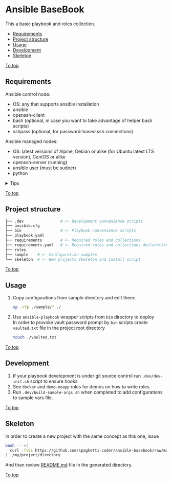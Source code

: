 <a id="top"></a>

# Ansible BaseBook

This a basic playbook and roles collection.

* [Requirements](#requirements)
* [Project structure](#project-structure)
* [Usage](#usage)
* [Development](#development)
* [Skeleton](#skeleton)

[To top]

## Requirements

Ansible control node:

* OS: any that supports ansible installation
* ansible
* openssh-client
* bash (optional, in case you want to take advantage of helper bash scripts)
* sshpass (optional, for password-based ssh connections)

Ansible managed nodes:

* OS: latest versions of Alpine, Debian or alike (for Ubuntu latest LTS version), CentOS or alike
* openssh-server (running)
* ansible user (must be sudoer)
* python

<details><summary>Tips</summary>

  **Debian**-like managed node:
  ```sh
  # Performed by root user

  # Install prereqs
  apt-get update
  apt-get install -y openssh-server python3 sudo

  # Ensure ssh server running
  systemctl enable --now sshd

  # Create ansible user, replace USERNAME
  useradd -m USERNAME
  passwd USERNAME

  # Make ansible user sudoer
  usermod -aG sudo USERNAME
  ```

  **Alpine** managed node:
  ```sh
  # Performed by root user

  # Install prereqs
  apk add --update --no-cache openssh-server python3 sudo shadow

  # Ensure ssh server running
  rc-update add sshd
  rc-service sshd start

  # Create ansible user, replace USERNAME
  useradd -m USERNAME
  passwd USERNAME

  # Make ansible user sudoer
  echo '%wheel ALL=(ALL) ALL' > /etc/sudoers.d/wheel
  usermod -aG wheel USERNAME
  ```
</details>

[To top]

## Project structure

```sh
├── .dev                # <- Development convenience scripts
├── ansible.cfg
├── bin                 # <- Playbook convenience scripts
├── playbook.yaml
├── requirements        # <- Required roles and collections
├── requirements.yaml   # <- Required roles and collections declaretions
├── roles
├── sample    # <- Configuration samples
└── skeleton  # <- New projects skeleton and install script
```

[To top]

## Usage

1.  Copy configurations from sample directory and edit them:

    ~~~sh
    cp -rfp ./sample/* ./
    ~~~

2.  Use `ansible-playbook` wrapper scripts from `bin` directory to deploy  
    In order to provoke vault password prompt by `bin` scripts create `vaulted.txt` file in the project root directory
    ```sh
    touch ./vaulted.txt
    ```

[To top]

## Development

1.  If your playbook development is under git source control run `.dev/dev-init.sh` script to ensure hooks.
2.  See `docker` and `demo-noapp` roles for demos on how to write roles.
3.  Run `.dev/build-sample-args.sh` when completed to add configurations to sample vars file.

[To top]

## Skeleton

In order to create a new project with the same concept as this one, issue

```sh
bash -- <(
  curl -fsSL https://github.com/spaghetti-coder/ansible-basebook/raw/master/skeleton/skel-init.sh
) ./my/project/directory
```

And than review [README.md](./skeleton/README.md) file in the generated directory.

[To top]

[To top]: #top

